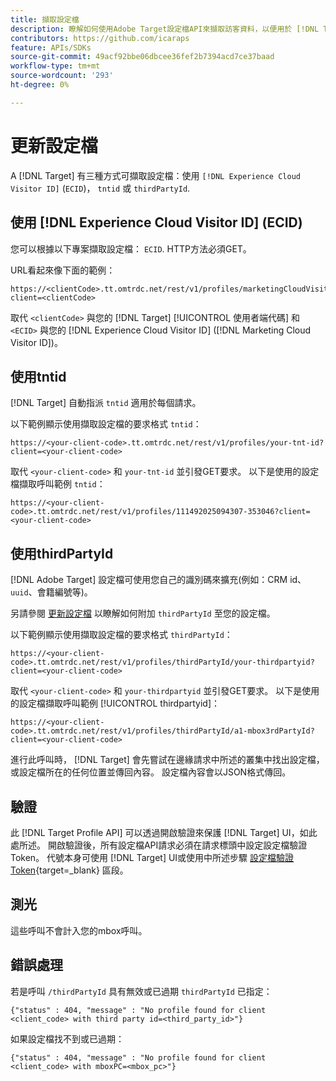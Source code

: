 ```yaml
---
title: 擷取設定檔
description: 瞭解如何使用Adobe Target設定檔API來擷取訪客資料，以便用於 [!DNL Target].
contributors: https://github.com/icaraps
feature: APIs/SDKs
source-git-commit: 49acf92bbe06dbcee36fef2b7394acd7ce37baad
workflow-type: tm+mt
source-wordcount: '293'
ht-degree: 0%

---
```


# 更新設定檔

A [!DNL Target] 有三種方式可擷取設定檔：使用 `[!DNL Experience Cloud Visitor ID]` (`ECID`)， `tntid` 或 `thirdPartyId`.

## 使用 [!DNL Experience Cloud Visitor ID] (ECID)

您可以根據以下專案擷取設定檔： `ECID`. HTTP方法必須GET。

URL看起來像下面的範例：

```
https://<clientCode>.tt.omtrdc.net/rest/v1/profiles/marketingCloudVisitorId/<ECID>?client=<clientCode>
```

取代 `<clientCode>` 與您的 [!DNL Target] [!UICONTROL 使用者端代碼] 和 `<ECID>` 與您的 [!DNL Experience Cloud Visitor ID] ([!DNL Marketing Cloud Visitor ID])。

## 使用tntid

[!DNL Target] 自動指派 `tntid` 適用於每個請求。

以下範例顯示使用擷取設定檔的要求格式 `tntid`：

```
https://<your-client-code>.tt.omtrdc.net/rest/v1/profiles/your-tnt-id?client=<your-client-code>
```

取代 `<your-client-code>` 和 `your-tnt-id` 並引發GET要求。 以下是使用的設定檔擷取呼叫範例 `tntid`：

```
https://<your-client-code>.tt.omtrdc.net/rest/v1/profiles/111492025094307-353046?client=<your-client-code>
```

## 使用thirdPartyId

[!DNL Adobe Target] 設定檔可使用您自己的識別碼來擴充(例如：CRM id、 `uuid`、會籍編號等)。

另請參閱 [更新設定檔](/help/dev/administer/profile-api/profile-api-overview.md) 以瞭解如何附加 `thirdPartyId` 至您的設定檔。

以下範例顯示使用擷取設定檔的要求格式 `thirdPartyId`：

```
https://<your-client-code>.tt.omtrdc.net/rest/v1/profiles/thirdPartyId/your-thirdpartyid?client=<your-client-code>
```

取代 `<your-client-code>` 和 `your-thirdpartyid` 並引發GET要求。 以下是使用的設定檔擷取呼叫範例 [!UICONTROL thirdpartyid]：

```
https://<your-client-code>.tt.omtrdc.net/rest/v1/profiles/thirdPartyId/a1-mbox3rdPartyId?client=<your-client-code>
```

進行此呼叫時， [!DNL Target] 會先嘗試在邊緣請求中所述的叢集中找出設定檔，或設定檔所在的任何位置並傳回內容。 設定檔內容會以JSON格式傳回。

## 驗證

此 [!DNL Target Profile API] 可以透過開啟驗證來保護 [!DNL Target] UI，如此處所述。 開啟驗證後，所有設定檔API請求必須在請求標頭中設定設定檔驗證Token。 代號本身可使用 [!DNL Target] UI或使用中所述步驟 [設定檔驗證Token](https://developers.adobetarget.com/api/#authentication-tokens){target=_blank} 區段。

## 測光

這些呼叫不會計入您的mbox呼叫。

## 錯誤處理

若是呼叫 `/thirdPartyId` 具有無效或已過期 `thirdPartyId` 已指定：

```
{"status" : 404, "message" : "No profile found for client <client_code> with third party id=<third_party_id>"}
```

如果設定檔找不到或已過期：

```
{"status" : 404, "message" : "No profile found for client <client_code> with mboxPC=<mbox_pc>"}
```
